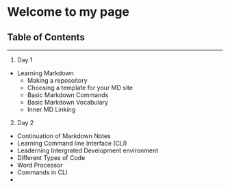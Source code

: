 # Welcome to my page

## Table of Contents
--------------------
1. Day 1
  - Learning Markdown
    - Making a reposoitory
    - Choosing a template for your MD site
    - Basic Markdown Commands
    - Basic Markdown Vocabulary
    - Inner MD Linking
2. Day 2
  - Continuation of Markdown Notes
  - Learning Command line Interface (CLI) 
  - Leaderning Intergrated Development environment
  - Different Types of Code
  - Word Processor
  - Commands in CLI
  -

